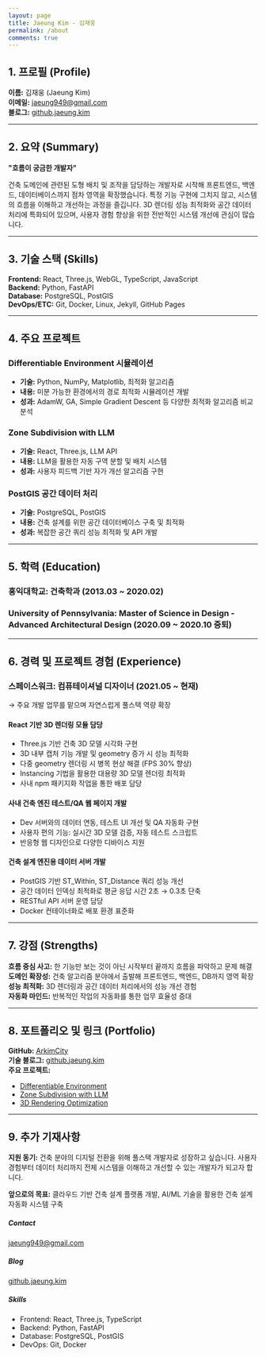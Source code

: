 ```yaml
---
layout: page
title: Jaeung Kim - 김재웅
permalink: /about
comments: true
---
```


<style>
/* 이력서 페이지 제목 크기 조정 */
.article-post h2 {
    font-size: 1.5rem !important;
    margin-top: 2rem !important;
    margin-bottom: 1rem !important;
}

.article-post h3 {
    font-size: 1.25rem !important;
    margin-top: 1.5rem !important;
    margin-bottom: 0.75rem !important;
}

.article-post h4 {
    font-size: 1.1rem !important;
    margin-top: 1.25rem !important;
    margin-bottom: 0.5rem !important;
}

.article-post h5 {
    font-size: 1rem !important;
    margin-top: 1rem !important;
    margin-bottom: 0.5rem !important;
}
</style>

<div class="row justify-content-between">
<div class="col-md-8 pr-5">

<h2>1. 프로필 (Profile)</h2>

<p>
    <strong>이름:</strong> 김재웅 (Jaeung Kim)<br>
    <strong>이메일:</strong> <a href="mailto:jaeung949@gmail.com">jaeung949@gmail.com</a><br>
    <strong>블로그:</strong> <a href="https://github.jaeung.kim" target="_blank">github.jaeung.kim</a>
</p>

<hr>

<h2>2. 요약 (Summary)</h2>

<p><strong>"흐름이 궁금한 개발자"</strong></p>

<p>건축 도메인에 관련된 도형 배치 및 조작을 담당하는 개발자로 시작해 프론트엔드, 백엔드, 데이터베이스까지 점차 영역을 확장했습니다. 특정 기능 구현에 그치지 않고, 시스템의 흐름을 이해하고 개선하는 과정을 즐깁니다. 3D 렌더링 성능 최적화와 공간 데이터 처리에 특화되어 있으며, 사용자 경험 향상을 위한 전반적인 시스템 개선에 관심이 많습니다.</p>

<hr>

<h2>3. 기술 스택 (Skills)</h2>

<p><strong>Frontend:</strong> React, Three.js, WebGL, TypeScript, JavaScript<br>
<strong>Backend:</strong> Python, FastAPI<br>
<strong>Database:</strong> PostgreSQL, PostGIS<br>
<strong>DevOps/ETC:</strong> Git, Docker, Linux, Jekyll, GitHub Pages</p>

<hr>

<h2>4. 주요 프로젝트</h2>

<h3>Differentiable Environment 시뮬레이션</h3>
<ul>
<li><strong>기술:</strong> Python, NumPy, Matplotlib, 최적화 알고리즘</li>
<li><strong>내용:</strong> 미분 가능한 환경에서의 경로 최적화 시뮬레이션 개발</li>
<li><strong>성과:</strong> AdamW, GA, Simple Gradient Descent 등 다양한 최적화 알고리즘 비교 분석</li>
</ul>

<h3>Zone Subdivision with LLM</h3>
<ul>
<li><strong>기술:</strong> React, Three.js, LLM API</li>
<li><strong>내용:</strong> LLM을 활용한 자동 구역 분할 및 배치 시스템</li>
<li><strong>성과:</strong> 사용자 피드백 기반 자가 개선 알고리즘 구현</li>
</ul>

<h3>PostGIS 공간 데이터 처리</h3>
<ul>
<li><strong>기술:</strong> PostgreSQL, PostGIS</li>
<li><strong>내용:</strong> 건축 설계를 위한 공간 데이터베이스 구축 및 최적화</li>
<li><strong>성과:</strong> 복잡한 공간 쿼리 성능 최적화 및 API 개발</li>
</ul>

<hr>

<h2>5. 학력 (Education)</h2>

<h3>홍익대학교: 건축학과 (2013.03 ~ 2020.02)</h3>

<h3>University of Pennsylvania: Master of Science in Design - Advanced Architectural Design (2020.09 ~ 2020.10 중퇴)</h3>

<hr>

<h2>6. 경력 및 프로젝트 경험 (Experience)</h2>

<h3>스페이스워크: 컴퓨테이셔널 디자이너 (2021.05 ~ 현재)</h3>

<p>→ 주요 개발 업무를 맡으며 자연스럽게 풀스택 역량 확장</p>

<h4>React 기반 3D 렌더링 모듈 담당</h4>
<ul>
<li>Three.js 기반 건축 3D 모델 시각화 구현</li>
<li>3D 내부 캡처 기능 개발 및 geometry 증가 시 성능 최적화</li>
<li>다중 geometry 렌더링 시 병목 현상 해결 (FPS 30% 향상)</li>
<li>Instancing 기법을 활용한 대용량 3D 모델 렌더링 최적화</li>
<li>사내 npm 패키지화 작업을 통한 배포 담당</li>
</ul>

<h4>사내 건축 엔진 테스트/QA 웹 페이지 개발</h4>
<ul>
<li>Dev 서버와의 데이터 연동, 테스트 UI 개선 및 QA 자동화 구현</li>
<li>사용자 편의 기능: 실시간 3D 모델 검증, 자동 테스트 스크립트</li>
<li>반응형 웹 디자인으로 다양한 디바이스 지원</li>
</ul>

<h4>건축 설계 엔진용 데이터 서버 개발</h4>
<ul>
<li>PostGIS 기반 ST_Within, ST_Distance 쿼리 성능 개선</li>
<li>공간 데이터 인덱싱 최적화로 평균 응답 시간 2초 → 0.3초 단축</li>
<li>RESTful API 서버 운영 담당</li>
<li>Docker 컨테이너화로 배포 환경 표준화</li>
</ul>

<hr>

<h2>7. 강점 (Strengths)</h2>

<p><strong>흐름 중심 사고:</strong> 한 기능만 보는 것이 아닌 시작부터 끝까지 흐름을 파악하고 문제 해결<br>
<strong>도메인 확장성:</strong> 건축 알고리즘 분야에서 출발해 프론트엔드, 백엔드, DB까지 영역 확장<br>
<strong>성능 최적화:</strong> 3D 렌더링과 공간 데이터 처리에서의 성능 개선 경험<br>
<strong>자동화 마인드:</strong> 반복적인 작업의 자동화를 통한 업무 효율성 증대</p>

<hr>

<h2>8. 포트폴리오 및 링크 (Portfolio)</h2>

<p><strong>GitHub:</strong> <a href="https://github.com/ArkimCity" target="_blank">ArkimCity</a><br>
<strong>기술 블로그:</strong> <a href="https://github.jaeung.kim" target="_blank">github.jaeung.kim</a><br>
<strong>주요 프로젝트:</strong></p>
<ul>
<li><a href="https://github.jaeung.kim/differentiable-environment/" target="_blank">Differentiable Environment</a></li>
<li><a href="https://github.jaeung.kim/zone-subdivision-with-llm/" target="_blank">Zone Subdivision with LLM</a></li>
<li><a href="https://github.jaeung.kim/rendering-multiple-geometries/" target="_blank">3D Rendering Optimization</a></li>
</ul>

<hr>

<h2>9. 추가 기재사항</h2>

<p><strong>지원 동기:</strong> 건축 분야의 디지털 전환을 위해 풀스택 개발자로 성장하고 싶습니다. 사용자 경험부터 데이터 처리까지 전체 시스템을 이해하고 개선할 수 있는 개발자가 되고자 합니다.</p>

<p><strong>앞으로의 목표:</strong> 클라우드 기반 건축 설계 플랫폼 개발, AI/ML 기술을 활용한 건축 설계 자동화 시스템 구축</p>

</div>

<div class="col-md-4">

<div class="sticky-top sticky-top-80">
<h5>Contact</h5>

<p><a href="mailto:jaeung949@gmail.com" target="_blank">jaeung949@gmail.com</a></p>

<!-- <h5>GitHub</h5>
<p><a href="https://github.com/ArkimCity" target="_blank">github.com/ArkimCity</a></p> -->

<h5>Blog</h5>
<p><a href="https://github.jaeung.kim" target="_blank">github.jaeung.kim</a></p>

<h5>Skills</h5>
<ul>
<li>Frontend: React, Three.js, TypeScript</li>
<li>Backend: Python, FastAPI</li>
<li>Database: PostgreSQL, PostGIS</li>
<li>DevOps: Git, Docker</li>
</ul>

</div>
</div>
</div>
